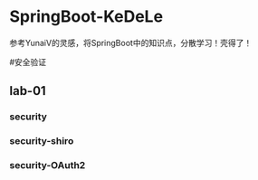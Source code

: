 # SpringBoot-KeDeLe
参考YunaiV的灵感，将SpringBoot中的知识点，分散学习！壳得了！

#安全验证
## lab-01
### security
### security-shiro
### security-OAuth2